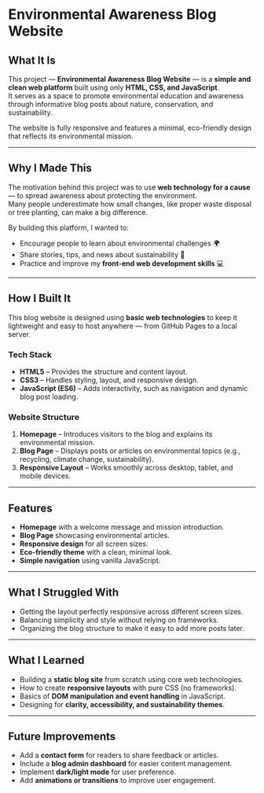 #  Environmental Awareness Blog Website

##  What It Is
This project — **Environmental Awareness Blog Website** — is a **simple and clean web platform** built using only **HTML, CSS, and JavaScript**.  
It serves as a space to promote environmental education and awareness through informative blog posts about nature, conservation, and sustainability.  

The website is fully responsive and features a minimal, eco-friendly design that reflects its environmental mission.

---

##  Why I Made This
The motivation behind this project was to use **web technology for a cause** — to spread awareness about protecting the environment.  
Many people underestimate how small changes, like proper waste disposal or tree planting, can make a big difference.  

By building this platform, I wanted to:
- Encourage people to learn about environmental challenges 🌍  
- Share stories, tips, and news about sustainability 🌱  
- Practice and improve my **front-end web development skills** 💻  

---

##  How I Built It
This blog website is designed using **basic web technologies** to keep it lightweight and easy to host anywhere — from GitHub Pages to a local server.

###  Tech Stack
- **HTML5** – Provides the structure and content layout.  
- **CSS3** – Handles styling, layout, and responsive design.  
- **JavaScript (ES6)** – Adds interactivity, such as navigation and dynamic blog post loading.  

###  Website Structure
1. **Homepage** – Introduces visitors to the blog and explains its environmental mission.  
2. **Blog Page** – Displays posts or articles on environmental topics (e.g., recycling, climate change, sustainability).  
3. **Responsive Layout** – Works smoothly across desktop, tablet, and mobile devices.  

---

##  Features
-  **Homepage** with a welcome message and mission introduction.  
-  **Blog Page** showcasing environmental articles.  
-  **Responsive design** for all screen sizes.  
-  **Eco-friendly theme** with a clean, minimal look.  
-  **Simple navigation** using vanilla JavaScript.  

---

##  What I Struggled With
- Getting the layout perfectly responsive across different screen sizes.  
- Balancing simplicity and style without relying on frameworks.  
- Organizing the blog structure to make it easy to add more posts later.  

---

##  What I Learned
- Building a **static blog site** from scratch using core web technologies.  
- How to create **responsive layouts** with pure CSS (no frameworks).  
- Basics of **DOM manipulation and event handling** in JavaScript.  
- Designing for **clarity, accessibility, and sustainability themes**.  

---

##  Future Improvements
- Add a **contact form** for readers to share feedback or articles.  
- Include a **blog admin dashboard** for easier content management.  
- Implement **dark/light mode** for user preference.  
- Add **animations or transitions** to improve user engagement.  
